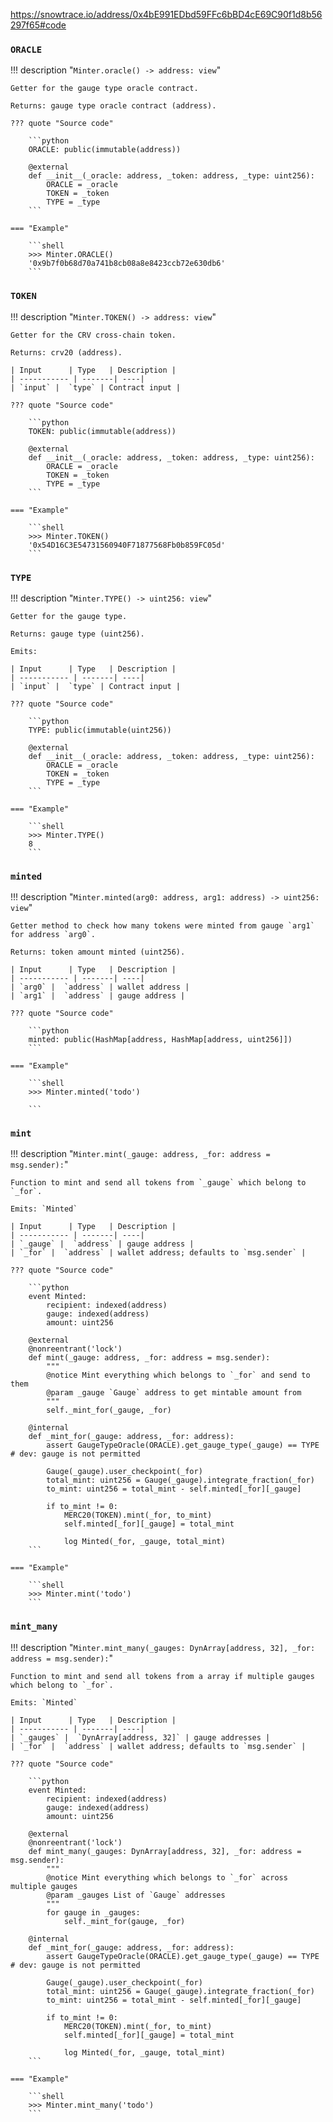 https://snowtrace.io/address/0x4bE991EDbd59FFc6bBD4cE69C90f1d8b56297f65#code


### `ORACLE`
!!! description "`Minter.oracle() -> address: view`"

    Getter for the gauge type oracle contract.

    Returns: gauge type oracle contract (address).

    ??? quote "Source code"

        ```python
        ORACLE: public(immutable(address))

        @external
        def __init__(_oracle: address, _token: address, _type: uint256):
            ORACLE = _oracle
            TOKEN = _token
            TYPE = _type
        ```

    === "Example"

        ```shell
        >>> Minter.ORACLE()
        '0x9b7f0b68d70a741b8cb08a8e8423ccb72e630db6'
        ```


### `TOKEN`
!!! description "`Minter.TOKEN() -> address: view`"

    Getter for the CRV cross-chain token.

    Returns: crv20 (address).

    | Input      | Type   | Description |
    | ----------- | -------| ----|
    | `input` |  `type` | Contract input |

    ??? quote "Source code"

        ```python
        TOKEN: public(immutable(address))

        @external
        def __init__(_oracle: address, _token: address, _type: uint256):
            ORACLE = _oracle
            TOKEN = _token
            TYPE = _type
        ```

    === "Example"

        ```shell
        >>> Minter.TOKEN()
        '0x54D16C3E54731560940F71877568Fb0b859FC05d'
        ```


### `TYPE`
!!! description "`Minter.TYPE() -> uint256: view`"

    Getter for the gauge type.

    Returns: gauge type (uint256).

    Emits:

    | Input      | Type   | Description |
    | ----------- | -------| ----|
    | `input` |  `type` | Contract input |

    ??? quote "Source code"

        ```python
        TYPE: public(immutable(uint256))

        @external
        def __init__(_oracle: address, _token: address, _type: uint256):
            ORACLE = _oracle
            TOKEN = _token
            TYPE = _type
        ```

    === "Example"

        ```shell
        >>> Minter.TYPE()
        8
        ```


### `minted`
!!! description "`Minter.minted(arg0: address, arg1: address) -> uint256: view`"

    Getter method to check how many tokens were minted from gauge `arg1` for address `arg0`. 

    Returns: token amount minted (uint256).

    | Input      | Type   | Description |
    | ----------- | -------| ----|
    | `arg0` |  `address` | wallet address |
    | `arg1` |  `address` | gauge address |

    ??? quote "Source code"

        ```python
        minted: public(HashMap[address, HashMap[address, uint256]])
        ```

    === "Example"

        ```shell
        >>> Minter.minted('todo')
        
        ```




### `mint`
!!! description "`Minter.mint(_gauge: address, _for: address = msg.sender):`"

    Function to mint and send all tokens from `_gauge` which belong to `_for`. 

    Emits: `Minted`

    | Input      | Type   | Description |
    | ----------- | -------| ----|
    | `_gauge` |  `address` | gauge address |
    | `_for` |  `address` | wallet address; defaults to `msg.sender` |

    ??? quote "Source code"

        ```python
        event Minted:
            recipient: indexed(address)
            gauge: indexed(address)
            amount: uint256

        @external
        @nonreentrant('lock')
        def mint(_gauge: address, _for: address = msg.sender):
            """
            @notice Mint everything which belongs to `_for` and send to them
            @param _gauge `Gauge` address to get mintable amount from
            """
            self._mint_for(_gauge, _for)

        @internal
        def _mint_for(_gauge: address, _for: address):
            assert GaugeTypeOracle(ORACLE).get_gauge_type(_gauge) == TYPE  # dev: gauge is not permitted

            Gauge(_gauge).user_checkpoint(_for)
            total_mint: uint256 = Gauge(_gauge).integrate_fraction(_for)
            to_mint: uint256 = total_mint - self.minted[_for][_gauge]

            if to_mint != 0:
                MERC20(TOKEN).mint(_for, to_mint)
                self.minted[_for][_gauge] = total_mint

                log Minted(_for, _gauge, total_mint)
        ```

    === "Example"

        ```shell
        >>> Minter.mint('todo')
        ```


### `mint_many`
!!! description "`Minter.mint_many(_gauges: DynArray[address, 32], _for: address = msg.sender):`"

    Function to mint and send all tokens from a array if multiple gauges which belong to `_for`. 

    Emits: `Minted`

    | Input      | Type   | Description |
    | ----------- | -------| ----|
    | `_gauges` |  `DynArray[address, 32]` | gauge addresses |
    | `_for` |  `address` | wallet address; defaults to `msg.sender` |

    ??? quote "Source code"

        ```python
        event Minted:
            recipient: indexed(address)
            gauge: indexed(address)
            amount: uint256

        @external
        @nonreentrant('lock')
        def mint_many(_gauges: DynArray[address, 32], _for: address = msg.sender):
            """
            @notice Mint everything which belongs to `_for` across multiple gauges
            @param _gauges List of `Gauge` addresses
            """
            for gauge in _gauges:
                self._mint_for(gauge, _for)

        @internal
        def _mint_for(_gauge: address, _for: address):
            assert GaugeTypeOracle(ORACLE).get_gauge_type(_gauge) == TYPE  # dev: gauge is not permitted

            Gauge(_gauge).user_checkpoint(_for)
            total_mint: uint256 = Gauge(_gauge).integrate_fraction(_for)
            to_mint: uint256 = total_mint - self.minted[_for][_gauge]

            if to_mint != 0:
                MERC20(TOKEN).mint(_for, to_mint)
                self.minted[_for][_gauge] = total_mint

                log Minted(_for, _gauge, total_mint)
        ```

    === "Example"

        ```shell
        >>> Minter.mint_many('todo')
        ```